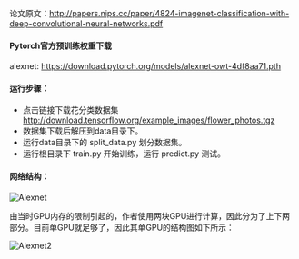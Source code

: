 论文原文：http://papers.nips.cc/paper/4824-imagenet-classification-with-deep-convolutional-neural-networks.pdf

#### Pytorch官方预训练权重下载

alexnet: https://download.pytorch.org/models/alexnet-owt-4df8aa71.pth


#### 运行步骤：

+ 点击链接下载花分类数据集 http://download.tensorflow.org/example_images/flower_photos.tgz
+ 数据集下载后解压到data目录下。
+ 运行data目录下的 split_data.py 划分数据集。
+ 运行根目录下 train.py 开始训练，运行 predict.py 测试。



#### 网络结构：

![Alexnet](https://images.cnblogs.com/cnblogs_com/blogs/471668/galleries/1907323/o_220320093555_AlexNet.png)

由当时GPU内存的限制引起的，作者使用两块GPU进行计算，因此分为了上下两部分。目前单GPU就足够了，因此其单GPU的结构图如下所示：

![Alexnet2](https://images.cnblogs.com/cnblogs_com/blogs/471668/galleries/1907323/o_220322131943_new_Alexnet.png)


